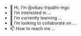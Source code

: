 - 👋 Hi, I’m @vikas-tripathi-mgc
- 👀 I’m interested in ...
- 🌱 I’m currently learning ...
- 💞️ I’m looking to collaborate on ...
- 📫 How to reach me ...

<!---
vikas-tripathi-mgc/vikas-tripathi-mgc is a ✨ special ✨ repository because its `README.md` (this file) appears on your GitHub profile.
You can click the Preview link to take a look at your changes.
--->
